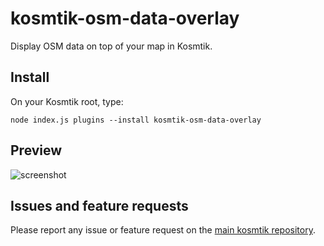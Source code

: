 # kosmtik-osm-data-overlay

Display OSM data on top of your map in Kosmtik.

## Install

On your Kosmtik root, type:

`node index.js plugins --install kosmtik-osm-data-overlay`

## Preview

![screenshot](https://raw.github.com/kosmtik/kosmtik-osm-data-overlay/master/screenshot.png "Screenshot of kosmtik-osm-data-overlay")

## Issues and feature requests

Please report any issue or feature request on the [main kosmtik repository](https://github.com/kosmtik/kosmtik/issues).
